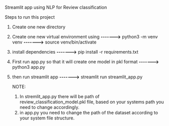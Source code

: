 Streamlit app using NLP for Review classification

Steps to run this project
1. Create one new directory
2. Create one new virtual environment using
**------->** python3 -m venv venv
**------->** source venv/bin/activate

4. install dependencies
**------->** pip install -r requirements.txt

6. First run app.py so that it will create one model in pkl format
**------->** python3 app.py

7. then run streamlit app 
**------->** streamlit run streamlit_app.py


   NOTE:
   1. In stremlit_app.py there will be path of review_classification_model.pkl file, based on your systems path you need to change accordingly.
   2. in app.py you need to change the path of the dataset according to your system file structure.
   

